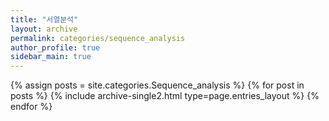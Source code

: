 ```yaml
---
title: "서열분석"
layout: archive
permalink: categories/sequence_analysis
author_profile: true
sidebar_main: true
---
```


{% assign posts = site.categories.Sequence_analysis %}
{% for post in posts %} {% include archive-single2.html type=page.entries_layout %} {% endfor %}

